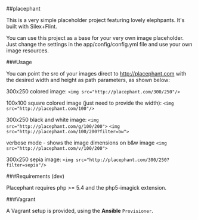 ##placephant

This is a very simple placeholder project featuring lovely elephpants.
It's built with Silex+Flint.

You can use this project as a base for your very own image placeholder. Just change the settings in the app/config/config.yml file and use your own image resources.

###Usage

You can point the src of your images direct to http://placephant.com with the desired width and height as path parameters, as shown below:

300x250 colored image:
``<img src="http://placephant.com/300/250"/>``

100x100 square colored image (just need to provide the width): 
``<img src="http://placephant.com/100"/>``

300x250 black and white image: 
``<img src="http://placephant.com/g/100/200">``
``<img src="http://placephant.com/100/200?filter=bw">``

verbose mode - shows the image dimensions on b&w image
``<img src="http://placephant.com/v/100/200">``

300x250 sepia image: 
``<img src="http://placephant.com/300/250?filter=sepia"/>``

###Requirements (dev)

Placephant requires php >= 5.4 and the php5-imagick extension.

###Vagrant

A Vagrant setup is provided, using the **Ansible** ``Provisioner``.  